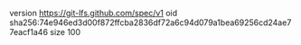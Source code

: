 version https://git-lfs.github.com/spec/v1
oid sha256:74e946ed3d00f872ffcba2836df72a6c94d079a1bea69256cd24ae77eacf1a46
size 100
